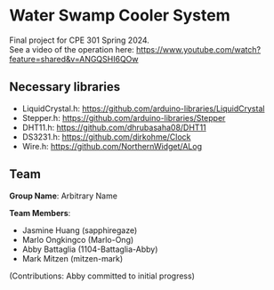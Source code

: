 # Water Swamp Cooler System

Final project for CPE 301 Spring 2024.  
See a video of the operation here: https://www.youtube.com/watch?feature=shared&v=ANGQSHI6QOw

## Necessary libraries

- LiquidCrystal.h: https://github.com/arduino-libraries/LiquidCrystal
- Stepper.h: https://github.com/arduino-libraries/Stepper
- DHT11.h: https://github.com/dhrubasaha08/DHT11
- DS3231.h: https://github.com/dirkohme/Clock
- Wire.h: https://github.com/NorthernWidget/ALog

## Team

**Group Name**: Arbitrary Name

**Team Members**:

- Jasmine Huang (sapphiregaze)
- Marlo Ongkingco (Marlo-Ong)
- Abby Battaglia (1104-Battaglia-Abby)
- Mark Mitzen (mitzen-mark)

(Contributions: Abby committed to initial progress)
